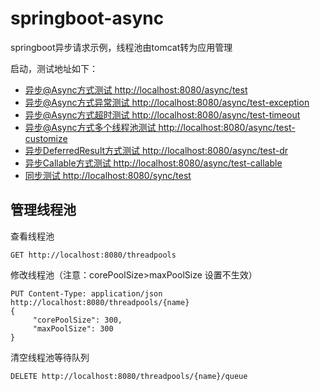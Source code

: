 # springboot-async
springboot异步请求示例，线程池由tomcat转为应用管理

启动，测试地址如下：
* [异步@Async方式测试 http://localhost:8080/async/test](http://localhost:8080/async/test)
* [异步@Async方式异常测试 http://localhost:8080/async/test-exception](http://localhost:8080/async/test-exception)
* [异步@Async方式超时测试 http://localhost:8080/async/test-timeout](http://localhost:8080/async/test-timeout)
* [异步@Async方式多个线程池测试 http://localhost:8080/async/test-customize](http://localhost:8080/async/test-customize)
* [异步DeferredResult方式测试 http://localhost:8080/async/test-dr](http://localhost:8080/async/test-dr)
* [异步Callable方式测试 http://localhost:8080/async/test-callable](http://localhost:8080/async/test-callable)
* [同步测试 http://localhost:8080/sync/test](http://localhost:8080/sync/test)

## 管理线程池
查看线程池
```
GET http://localhost:8080/threadpools
```
修改线程池（注意：corePoolSize>maxPoolSize 设置不生效）
```
PUT Content-Type: application/json  http://localhost:8080/threadpools/{name}
{
     "corePoolSize": 300,
     "maxPoolSize": 300
}
```
清空线程池等待队列
```
DELETE http://localhost:8080/threadpools/{name}/queue
```
